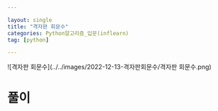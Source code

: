 ```yaml
---

layout: single
title: "격자판 회문수"
categories: Python알고리즘_입문(inflearn)
tag: [python]

---
```


![격자판 회문수](../../images/2022-12-13-격자판회문수/격자판 회문수.png)

# 풀이

